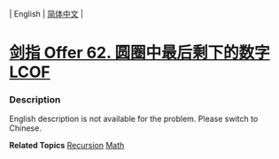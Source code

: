 | English | [简体中文](README.md) |

# [剑指 Offer 62. 圆圈中最后剩下的数字 LCOF](https://leetcode-cn.com/problems/yuan-quan-zhong-zui-hou-sheng-xia-de-shu-zi-lcof)
 ### Description
<p>English description is not available for the problem. Please switch to Chinese.</p>

**Related Topics**  [Recursion](https://leetcode-cn.com/tag/recursion) [Math](https://leetcode-cn.com/tag/math) 